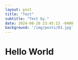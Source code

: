 ```yaml
---
layout: post
title: "Test"
subtitle: "Test by."
date: 2024-08-20 23:45:13 -0400
background: '/img/posts/03.jpg'
---
```




# Hello World


